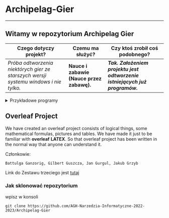 # Archipelag-Gier
-------------------------------

## Witamy w repozytorium Archipelag Gier

| Czego dotyczy projekt? | Czemu ma służyć? | Czy ktoś zrobił coś podobnego? |
|----------|-----------|------------|
| *Próba odtworzenia niektórych gier ze starszych wersji systemu windows i nie tylko.* | **Nauce i zabawie (Nauce przez zabawę).** | ***Tak. Założeniem projektu jest odtworzenie istniejących już programów.*** |

<details>
  <summary>Przykładowe programy</summary>
  
- snake
- saper
- pasjans (może)
- Space Invaders
- inne

</details>

## Overleaf Project

We have created an overleaf project consists of logical things, some mathematical formulas, pictures and tables. We have made it just to be familiar with **overleaf** __LATEX__. So that overleaf project has been written in the normal way that anyone can understand it.  

Członkowie: 
```sh
Battulga Ganzorig, Gilbert Guszcza, Jan Gurgul, Jakub Grzyb
```

Link do Zestawu trzeciego jest [tutaj](https://home.agh.edu.pl/~pawljmlo/didactics/tools/2022/3)

### Jak sklonować repozytorium

wpisz w konsoli

```
git clone https://github.com/AGH-Narzedzia-Informatyczne-2022-2023/Archipelag-Gier
```
